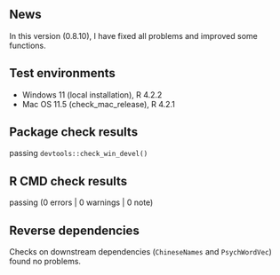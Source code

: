 ## News

In this version (0.8.10), I have fixed all problems and improved some functions.

## Test environments

-   Windows 11 (local installation), R 4.2.2
-   Mac OS 11.5 (check_mac_release), R 4.2.1

## Package check results

passing `devtools::check_win_devel()`

## R CMD check results

passing (0 errors | 0 warnings | 0 note)

## Reverse dependencies

Checks on downstream dependencies (`ChineseNames` and `PsychWordVec`) found no problems.
